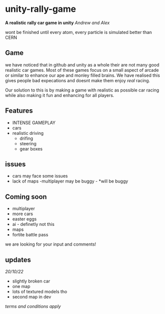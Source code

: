 # unity-rally-game #
**A realistic rally car game in unity**
*Andrew and Alex*

wont be finished until every atom, every particle is simulated better than CERN

## Game ##
we have noticed that in github and unity as a whole their are not many good realistic car games. Most of these games focus on a small aspect of arcade or similar to enhance our ape and monley filled brains. We have realised this gives people bad expecations and doesnt make them enjoy *real* racing.

Our solution to this is by making a game with realistic as possible car racing while also making it fun and enhancing for all players.

## Features ##
- INTENSE GAMEPLAY
- cars
- realistic driving
  - drifing
   - steering
   - gear boxes
  
## issues ##
- cars may face some issues
- lack of maps
 -multiplayer may be buggy - *will be buggy

## Coming soon ##
- multiplayer
- more cars
- easter eggs
- ai - definetly not this
- maps
- fortite battle pass

we are looking for your input and comments!

## updates ##
*20/10/22*
- slightly broken car
- one map
- lots of textured models tho
- second map in dev

*terms and conditions apply*




